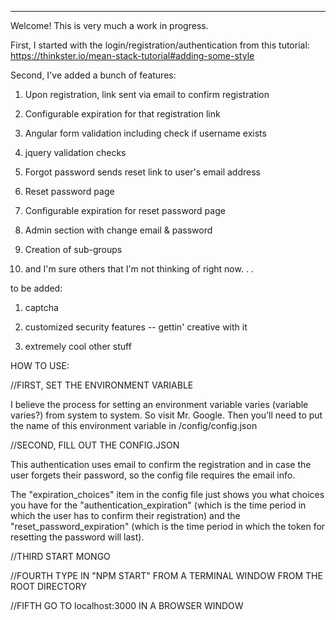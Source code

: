 ********************
Welcome!  This is very much a work in progress.

First, I started with the login/registration/authentication from this tutorial: https://thinkster.io/mean-stack-tutorial#adding-some-style

Second, I've added a bunch of features:

1) Upon registration, link sent via email to confirm registration

3) Configurable expiration for that registration link

4) Angular form validation including check if username exists

5) jquery validation checks

6) Forgot password  sends reset link to user's email address

7) Reset password page

8) Configurable expiration for reset password page

9) Admin section with change email & password

10) Creation of sub-groups

10) and I'm sure others that I'm not thinking of right now. . .


to be added:

1) captcha

2) customized security features -- gettin' creative with it

3) extremely cool other stuff





HOW TO USE:

//FIRST, SET THE ENVIRONMENT VARIABLE

I believe the process for setting an environment variable varies (variable varies?) from system to system.  So visit Mr. Google.  Then you'll need to put the name of this environment variable in /config/config.json

//SECOND, FILL OUT THE CONFIG.JSON

This authentication uses email to confirm the registration and in case the user forgets their password, so the config file requires the email info.

The "expiration_choices" item in the config file just shows you what choices you have for the "authentication_expiration" (which is the time period in which the user has to confirm their registration) and the "reset_password_expiration" (which is the time period in which the token for resetting the password will last).

//THIRD START MONGO

//FOURTH TYPE IN "NPM START" FROM A TERMINAL WINDOW FROM THE ROOT DIRECTORY

//FIFTH GO TO localhost:3000 IN A BROWSER WINDOW





